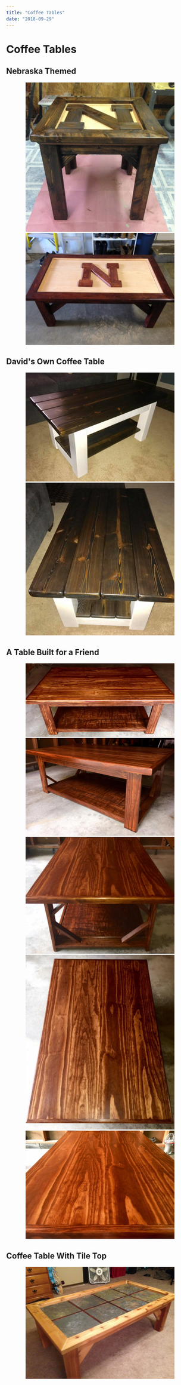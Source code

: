 ```yaml
---
title: "Coffee Tables"
date: "2018-09-29"
---
```


# Coffee Tables

## Nebraska Themed

<center><img src="./../../img/CoffeeTables/BigNTable.jpg"  alt="BigN" width="400" height="400" /></center>

<center><img src="./../../img/CoffeeTables/CoffeeTable-N.jpg"  alt="CoffeeTableN" width="400" height="300" /></center>

## David's Own Coffee Table

<center><img src="./../../img/CoffeeTables/CoffeeTable.jpg"  alt="OwnTable" width="400" height="292" /></center>

<center><img src="./../../img/CoffeeTables/CoffeeTableCloseUp.jpg"  alt="Close-Up" width="400" height="409" /></center>

## A Table Built for a Friend

<center><img src="./../../img/CoffeeTables/CoffeeTable-2Full.jpg"  alt="Table2-Full" width="400" height="197" /></center>

<center><img src="./../../img/CoffeeTables/CoffeeTableProfile.jpg"  alt="Table-Profile" width="400" height="262" /></center>

<center><img src="./../../img/CoffeeTables/CoffeeTable-2.jpg"  alt="Table-2" width="400" height="313" /></center>

<center><img src="./../../img/CoffeeTables/CoffeeTable-2Top.jpg"  alt="Top-2" width="400" height="468" /></center>

<center><img src="./../../img/CoffeeTables/QualityStain.jpg"  alt="Stain" width="400" height="290" /></center>

## Coffee Table With Tile Top

<center><img src="./../../img/CoffeeTables/CoffeeTable-Tile.jpg"  alt="Tile" width="400" height="300" /></center>
